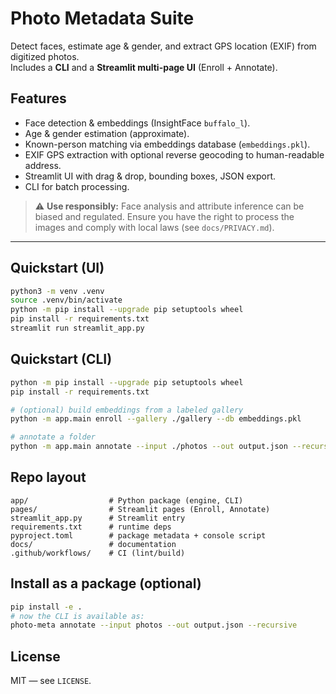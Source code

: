 
# Photo Metadata Suite

Detect faces, estimate age & gender, and extract GPS location (EXIF) from digitized photos.  
Includes a **CLI** and a **Streamlit multi-page UI** (Enroll + Annotate).

## Features
- Face detection & embeddings (InsightFace `buffalo_l`).
- Age & gender estimation (approximate).
- Known-person matching via embeddings database (`embeddings.pkl`).
- EXIF GPS extraction with optional reverse geocoding to human-readable address.
- Streamlit UI with drag & drop, bounding boxes, JSON export.
- CLI for batch processing.

> ⚠️ **Use responsibly:** Face analysis and attribute inference can be biased and regulated. Ensure you have the right to process the images and comply with local laws (see `docs/PRIVACY.md`).

---

## Quickstart (UI)
```bash
python3 -m venv .venv
source .venv/bin/activate
python -m pip install --upgrade pip setuptools wheel
pip install -r requirements.txt
streamlit run streamlit_app.py
```

## Quickstart (CLI)
```bash
python -m pip install --upgrade pip setuptools wheel
pip install -r requirements.txt

# (optional) build embeddings from a labeled gallery
python -m app.main enroll --gallery ./gallery --db embeddings.pkl

# annotate a folder
python -m app.main annotate --input ./photos --out output.json --recursive --reverse-geocode
```

## Repo layout
```
app/                  # Python package (engine, CLI)
pages/                # Streamlit pages (Enroll, Annotate)
streamlit_app.py      # Streamlit entry
requirements.txt      # runtime deps
pyproject.toml        # package metadata + console script
docs/                 # documentation
.github/workflows/    # CI (lint/build)
```

## Install as a package (optional)
```bash
pip install -e .
# now the CLI is available as:
photo-meta annotate --input photos --out output.json --recursive
```

## License
MIT — see `LICENSE`.
